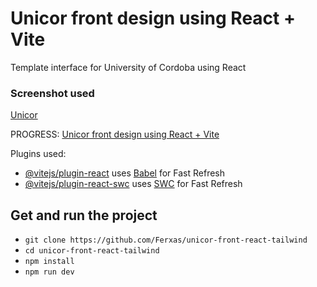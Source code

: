 # Unicor front design using React + Vite

Template interface for University of Cordoba using React

### Screenshot used

[Unicor](/screenshots/unicor.jpg "unicor screenshot")

PROGRESS:
[Unicor front design using React + Vite](/screenshots/screenshot.jpg)

Plugins used:

- [@vitejs/plugin-react](https://github.com/vitejs/vite-plugin-react/blob/main/packages/plugin-react/README.md) uses [Babel](https://babeljs.io/) for Fast Refresh
- [@vitejs/plugin-react-swc](https://github.com/vitejs/vite-plugin-react-swc) uses [SWC](https://swc.rs/) for Fast Refresh

## Get and run the project

- `git clone https://github.com/Ferxas/unicor-front-react-tailwind`
- `cd unicor-front-react-tailwind`
- `npm install`
- `npm run dev`
